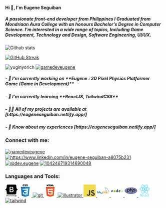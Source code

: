 <h4 >Hi 👋, I'm Eugene Seguiban</h1>
<h5 >A passionate front-end developer from Philippines I Graduated from Mondriaan Aura College with an honours Bachelor's Degree in Computer Science. I'm interested in a wide range of topics, Including Game Development, Technology and Design, Software Engineering, UI/UX.</h3>

![Github stats](https://github-readme-stats.vercel.app/api?username=yuginYorichi&theme=dark&background=000000) 

[![GitHub Streak](http://github-readme-streak-stats.herokuapp.com?user=YuginYorichi&theme=dark&background=000000)](https://git.io/streak-stats)

<p align="left"> <img src="https://komarev.com/ghpvc/?username=yuginyorich&label=Profile%20views&color=0e75b6&style=flat" alt="yuginyorich" />  <a href="https://twitter.com/gamedeveugene" target="blank"><img src="https://img.shields.io/twitter/follow/gamedeveugene?logo=twitter&style=for-the-badge" alt="gamedeveugene" /></a> </p>


<h5> - 🔭 I’m currently working on **Eugene : 2D Pixel Physics Platformer Game (Game in Development)** </h5>

<h5> - 🌱 I’m currently learning **ReactJS, TailwindCSS** </h5>

<h5> - 👨‍💻 All of my projects are available at [https://eugeneseguiban.netlify.app/] </h5>

<h5> - 📄 Know about my experiences [https://eugeneseguiban.netlify.app/] </h5>

<h3 align="left">Connect with me:</h3>
<p align="left">
<a href="https://twitter.com/gamedeveugene" target="blank"><img align="center" src="https://raw.githubusercontent.com/rahuldkjain/github-profile-readme-generator/master/src/images/icons/Social/twitter.svg" alt="gamedeveugene" height="30" width="40" /></a>
<a href="https://linkedin.com/in/https://www.linkedin.com/in/eugene-seguiban-a8075b231" target="blank"><img align="center" src="https://raw.githubusercontent.com/rahuldkjain/github-profile-readme-generator/master/src/images/icons/Social/linked-in-alt.svg" alt="https://www.linkedin.com/in/eugene-seguiban-a8075b231" height="30" width="40" /></a>
<a href="https://www.youtube.com/c/@dev.eugene" target="blank"><img align="center" src="https://raw.githubusercontent.com/rahuldkjain/github-profile-readme-generator/master/src/images/icons/Social/youtube.svg" alt="@dev.eugene" height="30" width="40" /></a>
<a href="https://discord.gg/104246719314690048" target="blank"><img align="center" src="https://raw.githubusercontent.com/rahuldkjain/github-profile-readme-generator/master/src/images/icons/Social/discord.svg" alt="104246719314690048" height="30" width="40" /></a>
</p>

<h3 align="left">Languages and Tools:</h3>
<p align="left"> <a href="https://getbootstrap.com" target="_blank" rel="noreferrer"> <img src="https://raw.githubusercontent.com/devicons/devicon/master/icons/bootstrap/bootstrap-plain-wordmark.svg" alt="bootstrap" width="40" height="40"/> </a> <a href="https://www.w3schools.com/css/" target="_blank" rel="noreferrer"> <img src="https://raw.githubusercontent.com/devicons/devicon/master/icons/css3/css3-original-wordmark.svg" alt="css3" width="40" height="40"/> </a> <a href="https://git-scm.com/" target="_blank" rel="noreferrer"> <img src="https://www.vectorlogo.zone/logos/git-scm/git-scm-icon.svg" alt="git" width="40" height="40"/> </a> <a href="https://www.w3.org/html/" target="_blank" rel="noreferrer"> <img src="https://raw.githubusercontent.com/devicons/devicon/master/icons/html5/html5-original-wordmark.svg" alt="html5" width="40" height="40"/> </a> <a href="https://www.adobe.com/in/products/illustrator.html" target="_blank" rel="noreferrer"> <img src="https://www.vectorlogo.zone/logos/adobe_illustrator/adobe_illustrator-icon.svg" alt="illustrator" width="40" height="40"/> </a> <a href="https://developer.mozilla.org/en-US/docs/Web/JavaScript" target="_blank" rel="noreferrer"> <img src="https://raw.githubusercontent.com/devicons/devicon/master/icons/javascript/javascript-original.svg" alt="javascript" width="40" height="40"/> </a> <a href="https://www.mysql.com/" target="_blank" rel="noreferrer"> <img src="https://raw.githubusercontent.com/devicons/devicon/master/icons/mysql/mysql-original-wordmark.svg" alt="mysql" width="40" height="40"/> </a> <a href="https://nodejs.org" target="_blank" rel="noreferrer"> <img src="https://raw.githubusercontent.com/devicons/devicon/master/icons/nodejs/nodejs-original-wordmark.svg" alt="nodejs" width="40" height="40"/> </a> <a href="https://www.php.net" target="_blank" rel="noreferrer"> <img src="https://raw.githubusercontent.com/devicons/devicon/master/icons/php/php-original.svg" alt="php" width="40" height="40"/> </a> <a href="https://reactjs.org/" target="_blank" rel="noreferrer"> <img src="https://raw.githubusercontent.com/devicons/devicon/master/icons/react/react-original-wordmark.svg" alt="react" width="40" height="40"/> </a> <a href="https://tailwindcss.com/" target="_blank" rel="noreferrer"> <img src="https://www.vectorlogo.zone/logos/tailwindcss/tailwindcss-icon.svg" alt="tailwind" width="40" height="40"/> </a> </p>




